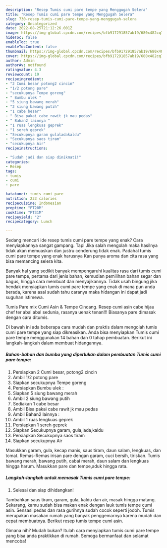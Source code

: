 ```yaml
---
description: "Resep Tumis cumi pare tempe yang Menggugah Selera"
title: "Resep Tumis cumi pare tempe yang Menggugah Selera"
slug: 730-resep-tumis-cumi-pare-tempe-yang-menggugah-selera
category: Uncategorized
date: 2022-08-25T21:12:26.001Z
image: https://img-global.cpcdn.com/recipes/bfb917291857ab19/680x482cq70/tumis-cumi-pare-tempe-foto-resep-utama.jpg
hideToc: false
enableToc: true
enableTocContent: false
thumbnail: https://img-global.cpcdn.com/recipes/bfb917291857ab19/680x482cq70/tumis-cumi-pare-tempe-foto-resep-utama.jpg
cover: https://img-global.cpcdn.com/recipes/bfb917291857ab19/680x482cq70/tumis-cumi-pare-tempe-foto-resep-utama.jpg
author: Admin
authorAv: notfound
ratingvalue: 4.3
reviewcount: 19
recipeingredient:
- "2 Cumi besar potong2 cincin"
- "1/2 potong pare"
- "secukupnya Tempe goreng"
- " Bumbu ulek "
- "5 siung bawang merah"
- "2 siung bawang putih"
- "1 cabe besar"
- " Bisa pakai cabe rawit jk mau pedas"
- " Bahan2 lainnya "
- "1 ruas lengkuas geprek"
- "1 sereh geprek"
- "Secukupnya garam gulaladakaldu"
- "Secukupnya saos tiram"
- "secukupnya Air"
recipeinstructions:

- "Sudah jadi dan siap dinikmati!"
categories:
- Resep
tags:
- tumis
- cumi
- pare

katakunci: tumis cumi pare 
nutrition: 233 calories
recipecuisine: Indonesian
preptime: "PT20M"
cooktime: "PT31M"
recipeyield: "2"
recipecategory: Lunch

---
```



Sedang mencari ide resep tumis cumi pare tempe yang enak? Cara menyiapkannya sangat gampang. Tapi Jika salah mengolah maka hasilnya tidak akan memuaskan dan justru cenderung tidak enak. Padahal tumis cumi pare tempe yang enak harusnya Kan punya aroma dan cita rasa yang bisa memancing selera kita.


Banyak hal yang sedikit banyak mempengaruhi kualitas rasa dari tumis cumi pare tempe, pertama dari jenis bahan, kemudian pemilihan bahan segar dan bagus, hingga cara membuat dan menyajikannya. Tidak usah bingung jika hendak menyiapkan tumis cumi pare tempe yang enak di mana pun anda berada, karena asal sudah tahu caranya maka hidangan ini dapat jadi suguhan istimewa.

Tumis Pare mix Cumi Asin &amp; Tempe Cincang. Resep cumi asin cabe hijau chef ter abal abal sedunia, rasanya uenak tenan!!! Biasanya pare dimasak dengan cara ditumis.


Di bawah ini ada beberapa cara mudah dan praktis dalam mengolah tumis cumi pare tempe yang siap dikreasikan. Anda bisa menyiapkan Tumis cumi pare tempe menggunakan 14 bahan dan 0 tahap pembuatan. Berikut ini langkah-langkah dalam membuat hidangannya.

<!--inarticleads1-->

##### Bahan-bahan dan bumbu yang diperlukan dalam pembuatan Tumis cumi pare tempe:

1. Persiapkan 2 Cumi besar, potong2 cincin
1. Ambil 1/2 potong pare
1. Siapkan secukupnya Tempe goreng
1. Persiapkan  Bumbu ulek :
1. Siapkan 5 siung bawang merah
1. Ambil 2 siung bawang putih
1. Sediakan 1 cabe besar
1. Ambil  Bisa pakai cabe rawit jk mau pedas
1. Ambil  Bahan2 lainnya :
1. Ambil 1 ruas lengkuas geprek
1. Persiapkan 1 sereh geprek
1. Siapkan Secukupnya garam, gula,lada,kaldu
1. Persiapkan Secukupnya saos tiram
1. Siapkan secukupnya Air


Masukkan garam, gula, kecap manis, saus tiram, daun salam, lengkuas, dan tomat. Remas-Remas irisan pare dengan garam, cuci bersih, tiriskan. Tumis bawang merah, bawang putih, cabai merah, daun salam dan lengkuas hingga harum. Masukkan pare dan tempe,aduk hingga rata. 

<!--inarticleads2-->

##### Langkah-langkah untuk memasak Tumis cumi pare tempe:


1. Selesai dan siap dihidangkan!

Tambahkan saus tiram, garam, gula, kaldu dan air, masak hingga matang. Sekarang, kamu sudah bisa makan enak dengan lauk tumis tempe cumi asin. Sensasi pedas dan rasa gurihnya sudah cocok seperti jodoh. Tumis merupakan masakan rumah yang banyak penggemarnya karena mudah dan cepat membuatnya. Berikut resep tumis tempe cumi asin. 

Gimana nih? Mudah bukan? Itulah cara menyiapkan tumis cumi pare tempe yang bisa anda praktikkan di rumah. Semoga bermanfaat dan selamat mencoba!
